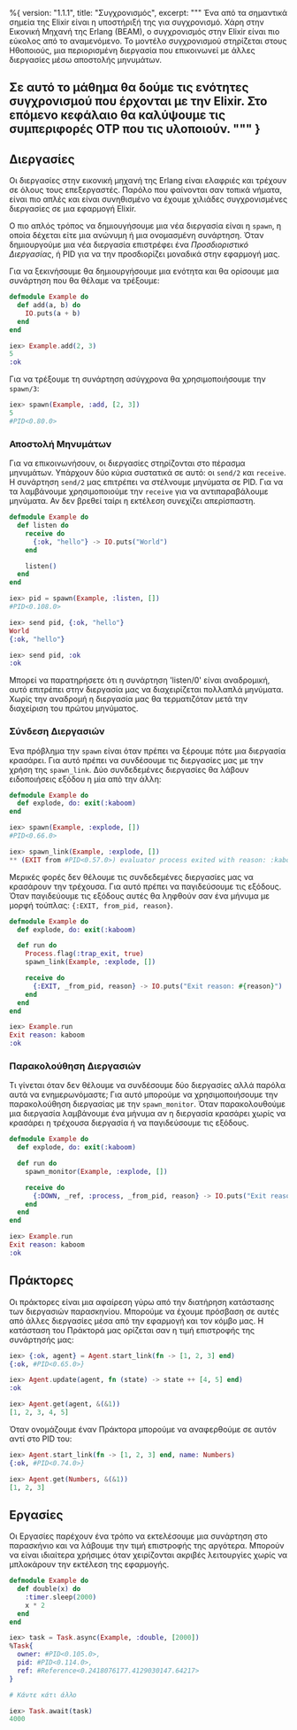 %{
  version: "1.1.1",
  title: "Συγχρονισμός",
  excerpt: """
  Ένα από τα σημαντικά σημεία της Elixir είναι η υποστήριξή της για συγχρονισμό.
  Χάρη στην Εικονική Μηχανή της Erlang (BEAM), ο συγχρονισμός στην Elixir είναι πιο εύκολος από το αναμενόμενο.
  Το μοντέλο συγχρονισμού στηρίζεται στους Ηθοποιούς, μια περιορισμένη διεργασία που επικοινωνεί με άλλες διεργασίες μέσω αποστολής μηνυμάτων.

  Σε αυτό το μάθημα θα δούμε τις ενότητες συγχρονισμού που έρχονται με την Elixir.
  Στο επόμενο κεφάλαιο θα καλύψουμε τις συμπεριφορές OTP που τις υλοποιούν.
  """
}
---

## Διεργασίες

Οι διεργασίες στην εικονική μηχανή της Erlang είναι ελαφριές και τρέχουν σε όλους τους επεξεργαστές.
Παρόλο που φαίνονται σαν τοπικά νήματα, είναι πιο απλές και είναι συνηθισμένο να έχουμε χιλιάδες συγχρονισμένες διεργασίες σε μια εφαρμογή Elixir.

Ο πιο απλός τρόπος να δημιουγήσουμε μια νέα διεργασία είναι η `spawn`, η οποία δέχεται είτε μια ανώνυμη ή μια ονομασμένη συνάρτηση.
Όταν δημιουργούμε μια νέα διεργασία επιστρέφει ένα _Προσδιοριστικό Διεργασίας_, ή PID για να την προσδιορίζει μοναδικά στην εφαρμογή μας.

Για να ξεκινήσουμε θα δημιουργήσουμε μια ενότητα και θα ορίσουμε μια συνάρτηση που θα θέλαμε να τρέξουμε:

```elixir
defmodule Example do
  def add(a, b) do
    IO.puts(a + b)
  end
end

iex> Example.add(2, 3)
5
:ok
```

Για να τρέξουμε τη συνάρτηση ασύγχρονα θα χρησιμοποιήσουμε την `spawn/3`:

```elixir
iex> spawn(Example, :add, [2, 3])
5
#PID<0.80.0>
```

### Αποστολή Μηνυμάτων

Για να επικοινωνήσουν, οι διεργασίες στηρίζονται στο πέρασμα μηνυμάτων.
Υπάρχουν δύο κύρια συστατικά σε αυτό: οι `send/2` και `receive`.
Η συνάρτηση `send/2` μας επιτρέπει να στέλνουμε μηνύματα σε PID.
Για να τα λαμβάνουμε χρησιμοποιούμε την `receive` για να αντιπαραβάλουμε μηνύματα.
Αν δεν βρεθεί ταίρι η εκτέλεση συνεχίζει απερίσπαστη.

```elixir
defmodule Example do
  def listen do
    receive do
      {:ok, "hello"} -> IO.puts("World")
    end

    listen()
  end
end

iex> pid = spawn(Example, :listen, [])
#PID<0.108.0>

iex> send pid, {:ok, "hello"}
World
{:ok, "hello"}

iex> send pid, :ok
:ok
```

Μπορεί να παρατηρήσετε ότι η συνάρτηση 'listen/0' είναι αναδρομική, αυτό επιτρέπει στην διεργασία μας να διαχειρίζεται πολλαπλά μηνύματα.
Χωρίς την αναδρομή η διεργασία μας θα τερματιζόταν μετά την διαχείριση του πρώτου μηνύματος.

### Σύνδεση Διεργασιών

Ένα πρόβλημα την `spawn` είναι όταν πρέπει να  ξέρουμε πότε μια διεργασία κρασάρει.
Για αυτό πρέπει να συνδέσουμε τις διεργασίες μας με την χρήση της `spawn_link`.
Δύο συνδεδεμένες διεργασίες θα λάβουν ειδοποιήσεις εξόδου η μία από την άλλη:

```elixir
defmodule Example do
  def explode, do: exit(:kaboom)
end

iex> spawn(Example, :explode, [])
#PID<0.66.0>

iex> spawn_link(Example, :explode, [])
** (EXIT from #PID<0.57.0>) evaluator process exited with reason: :kaboom
```

Μερικές φορές δεν θέλουμε τις συνδεδεμένες διεργασίες μας να κρασάρουν την τρέχουσα.
Για αυτό πρέπει να παγιδεύσουμε τις εξόδους.
Όταν παγιδεύουμε τις εξόδους αυτές θα ληφθούν σαν ένα μήνυμα με μορφή τούπλας: `{:EXIT, from_pid, reason}`.

```elixir
defmodule Example do
  def explode, do: exit(:kaboom)

  def run do
    Process.flag(:trap_exit, true)
    spawn_link(Example, :explode, [])

    receive do
      {:EXIT, _from_pid, reason} -> IO.puts("Exit reason: #{reason}")
    end
  end
end

iex> Example.run
Exit reason: kaboom
:ok
```

### Παρακολούθηση Διεργασιών

Τι γίνεται όταν δεν θέλουμε να συνδέσουμε δύο διεργασίες αλλά παρόλα αυτά να ενημερωνόμαστε; Για αυτό μπορούμε να χρησιμοποιήσουμε την παρακολούθηση διεργασίας με την `spawn_monitor`.
Όταν παρακολουθούμε μια διεργασία λαμβάνουμε ένα μήνυμα αν η διεργασία κρασάρει χωρίς να κρασάρει η τρέχουσα διεργασία ή να παγιδεύσουμε τις εξόδους.

```elixir
defmodule Example do
  def explode, do: exit(:kaboom)

  def run do
    spawn_monitor(Example, :explode, [])

    receive do
      {:DOWN, _ref, :process, _from_pid, reason} -> IO.puts("Exit reason: #{reason}")
    end
  end
end

iex> Example.run
Exit reason: kaboom
:ok
```

## Πράκτορες

Οι πράκτορες είναι μια αφαίρεση γύρω από την διατήρηση κατάστασης των διεργασιών παρασκηνίου.
Μπορούμε να έχουμε πρόσβαση σε αυτές από άλλες διεργασίες μέσα από την εφαρμογή και τον κόμβο μας.
Η κατάσταση του Πράκτορά μας ορίζεται σαν η τιμή επιστροφής της συνάρτησής μας:

```elixir
iex> {:ok, agent} = Agent.start_link(fn -> [1, 2, 3] end)
{:ok, #PID<0.65.0>}

iex> Agent.update(agent, fn (state) -> state ++ [4, 5] end)
:ok

iex> Agent.get(agent, &(&1))
[1, 2, 3, 4, 5]
```

Όταν ονομάζουμε έναν Πράκτορα μπορούμε να αναφερθούμε σε αυτόν αντί στο PID του:

```elixir
iex> Agent.start_link(fn -> [1, 2, 3] end, name: Numbers)
{:ok, #PID<0.74.0>}

iex> Agent.get(Numbers, &(&1))
[1, 2, 3]
```

## Εργασίες

Οι Εργασίες παρέχουν ένα τρόπο να εκτελέσουμε μια συνάρτηση στο παρασκήνιο και να λάβουμε την τιμή επιστροφής της αργότερα.
Μπορούν να είναι ιδιαίτερα χρήσιμες όταν χειρίζονται ακριβές λειτουργίες χωρίς να μπλοκάρουν την εκτέλεση της εφαρμογής.

```elixir
defmodule Example do
  def double(x) do
    :timer.sleep(2000)
    x * 2
  end
end

iex> task = Task.async(Example, :double, [2000])
%Task{
  owner: #PID<0.105.0>,
  pid: #PID<0.114.0>,
  ref: #Reference<0.2418076177.4129030147.64217>
}

# Κάντε κάτι άλλο

iex> Task.await(task)
4000
```
